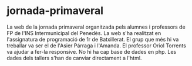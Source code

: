 ﻿# jornada-primaveral
La web de la jornada primaveral organitzada pels alumnes i professors de FP de l'INS Intermunicipal del Penedès.
La web s'ha realitzat en l'assignatura de programació de 1r de Batxillerat. El grup que més hi va treballar va ser el de l'Asier Párraga i l'Amanda.
El professor Oriol Torrents va ajudar a fer-la responsive.
No hi ha cap base de dades en php. Les dades dels tallers s'han de canviar directament a l'html.
